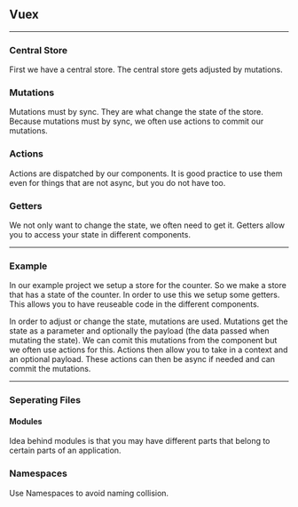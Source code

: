 ## Vuex ##
---
### Central Store ###
First we have a central store. The central store gets adjusted by mutations.

### Mutations ###
Mutations must by sync. They are what change the state of the store. Because mutations must by sync, we often use actions to commit our mutations.

### Actions ### 
Actions are dispatched by our components. It is good practice to use them even for things that are not async, but you do not have too.

### Getters ###
We not only want to change the state, we often need to get it. Getters allow you to access your state in different components.

---

### Example ###
In our example project we setup a store for the counter. So we make a store that has a state of the counter. In order to use this we setup some getters.
This allows you to have reuseable code in the different components.

In order to adjust or change the state, mutations are used. Mutations get the state as a parameter and optionally the payload (the data passed when mutating the state).
We can comit this mutations from the component but we often use actions for this. Actions then allow you to take in a context and an optional payload. These actions can then be async if needed and can commit the mutations.

---
### Seperating Files ###

#### Modules ####
Idea behind modules is that you may have different parts that belong to certain parts of an application. 

### Namespaces ###
Use Namespaces to avoid naming collision.
